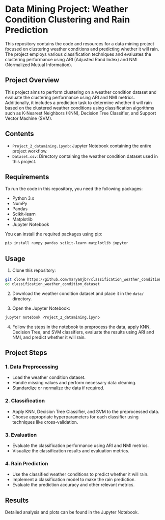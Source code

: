 # Data Mining Project: Weather Condition Clustering and Rain Prediction

This repository contains the code and resources for a data mining project focused on clustering weather conditions and predicting whether it will rain. The project employs various classification techniques and evaluates the clustering performance using ARI (Adjusted Rand Index) and NMI (Normalized Mutual Information).

## Project Overview

This project aims to perform clustering on a weather condition dataset and evaluate the clustering performance using ARI and NMI metrics. Additionally, it includes a prediction task to determine whether it will rain based on the clustered weather conditions using classification algorithms such as K-Nearest Neighbors (KNN), Decision Tree Classifier, and Support Vector Machine (SVM).

## Contents

- `Project_2_datamining.ipynb`: Jupyter Notebook containing the entire project workflow.
- `Dataset.csv`: Directory containing the weather condition dataset used in this project.


## Requirements

To run the code in this repository, you need the following packages:

- Python 3.x
- NumPy
- Pandas
- Scikit-learn
- Matplotlib
- Jupyter Notebook

You can install the required packages using pip:

```bash
pip install numpy pandas scikit-learn matplotlib jupyter
```

## Usage

1. Clone this repository:

```bash
git clone https://github.com/maryamjbr/classification_weather_condition_dataset.git
cd classification_weather_condition_dataset
```

2. Download the weather condition dataset and place it in the `data/` directory.

3. Open the Jupyter Notebook:

```bash
jupyter notebook Project_2_datamining.ipynb
```

4. Follow the steps in the notebook to preprocess the data, apply KNN, Decision Tree, and SVM classifiers, evaluate the results using ARI and NMI, and predict whether it will rain.

## Project Steps

### 1. Data Preprocessing

- Load the weather condition dataset.
- Handle missing values and perform necessary data cleaning.
- Standardize or normalize the data if required.

### 2. Classification

- Apply KNN, Decision Tree Classifier, and SVM to the preprocessed data.
- Choose appropriate hyperparameters for each classifier using techniques like cross-validation.

### 3. Evaluation

- Evaluate the classification performance using ARI and NMI metrics.
- Visualize the classification results and evaluation metrics.

### 4. Rain Prediction

- Use the classified weather conditions to predict whether it will rain.
- Implement a classification model to make the rain prediction.
- Evaluate the prediction accuracy and other relevant metrics.

## Results

Detailed analysis and plots can be found in the Jupyter Notebook.

